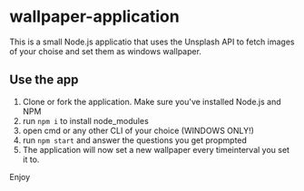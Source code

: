 # wallpaper-application
This is a small Node.js applicatio that uses the Unsplash API to fetch images of your choise and set them as windows wallpaper.

## Use the app
1) Clone or fork the application. Make sure you've installed Node.js and NPM
2) run `npm i` to install node_modules
3) open cmd or any other CLI of your choice (WINDOWS ONLY!)
4) run `npm start` and answer the questions you get propmpted
5) The application will now set a new wallpaper every timeinterval you set it to.

Enjoy
